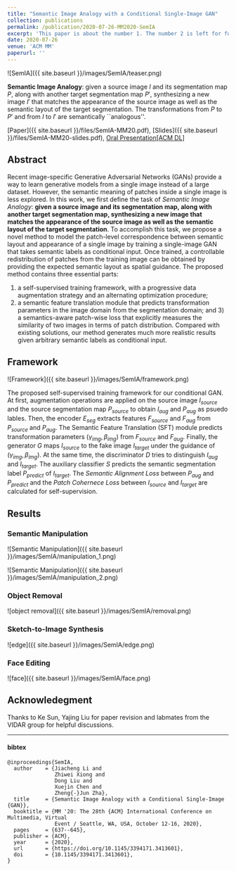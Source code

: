 ```yaml
---
title: "Semantic Image Analogy with a Conditional Single-Image GAN"
collection: publications
permalink: /publication/2020-07-26-MM2020-SemIA
excerpt: 'This paper is about the number 1. The number 2 is left for future work.'
date: 2020-07-26
venue: 'ACM MM'
paperurl: ''
---
```


![SemIA]({{ site.baseurl }}/images/SemIA/teaser.png)


__Semantic Image Analogy__: given a source image $I$ and its segmentation map $P$, along with another
target segmentation map $P'$, synthesizing a new image $I'$ that matches the appearance
of the source image as well as the semantic layout of the target segmentation. The transformations from $P$ to $P'$ and
from $I$ to $I'$ are semantically ``analogous''. 

[Paper]({{ site.baseurl }}/files/SemIA-MM20.pdf), [Slides]({{ site.baseurl }}/files/SemIA-MM20-slides.pdf), [Oral Presentation[ACM DL]](https://dl.acm.org/doi/10.1145/3394171.3413601)

## Abstract

Recent image-specific Generative Adversarial Networks (GANs) provide a way to learn generative models from a single image instead of a large dataset.
However, the semantic meaning of patches inside a single image is less explored. 
In this work, we first define the task of *Semantic Image Analogy*:
__given a source image and its segmentation map, along with another
target segmentation map, synthesizing a new image that matches the appearance
of the source image as well as the semantic layout of the target segmentation__. 
To accomplish this task, we propose a novel method to model the patch-level correspondence between semantic layout 
and appearance of a single image by training a single-image GAN that takes semantic labels as conditional input.
Once trained, a controllable redistribution of patches from the training image can be obtained
by providing the expected semantic layout as spatial guidance. 
The proposed method contains three essential parts: 
1) a self-supervised training framework, with a progressive data augmentation strategy and an alternating optimization procedure; 
2) a semantic feature translation module that predicts transformation parameters in the image domain from the segmentation domain;
and 3) a semantics-aware patch-wise loss that explicitly measures the similarity of two images in terms of patch distribution. 
Compared with existing solutions, our method generates much more realistic results
given arbitrary semantic labels as conditional input. 

## Framework

![Framework]({{ site.baseurl }}/images/SemIA/framework.png)

The proposed self-supervised training framework for our conditional GAN. 
At first, augmentation operations are applied on the source image $I_{source}$ and the source segmentation map $P_{source}$ to obtain $I_{aug}$ and $P_{aug}$ as psuedo lables.
Then, the encoder $E_{seg}$ extracts features $F_{source}$ and $F_{aug}$ from $P_{source}$ and $P_{aug}$.
The Semantic Feature Translation (SFT) module predicts transformation parameters $(\gamma_{img}, \beta_{img})$
from $F_{source}$ and $F_{aug}$.
Finally, the generator $G$ maps $I_{source}$ to the fake image $I_{target}$ under the guidance
of $(\gamma_{img}, \beta_{img})$.
At the same time, the discriminator $D$ tries to distinguish $I_{aug}$ and $I_{target}$.
    The auxiliary classifier $S$ predicts the semantic segmentation label $P_{predict}$ of $I_{target}$.
The *Semantic Alignment Loss* between $P_{aug}$ and $P_{predict}$ and 
the *Patch Cohernece Loss* between $I_{source}$ and $I_{target}$ are calculated for self-supervision.


## Results


### Semantic Manipulation

![Semantic Manipulation]({{ site.baseurl }}/images/SemIA/manipulation_1.png)

![Semantic Manipulation]({{ site.baseurl }}/images/SemIA/manipulation_2.png)


### Object Removal
![object removal]({{ site.baseurl }}/images/SemIA/removal.png)


### Sketch-to-Image Synthesis

![edge]({{ site.baseurl }}/images/SemIA/edge.png)


### Face Editing

![face]({{ site.baseurl }}/images/SemIA/face.png)


## Acknowledegment
Thanks to Ke Sun, Yajing Liu for paper revision and labmates from the VIDAR group for helpful discussions.
 
---

#### bibtex

```
@inproceedings{SemIA,
  author    = {Jiacheng Li and
               Zhiwei Xiong and
               Dong Liu and
               Xuejin Chen and
               Zheng{-}Jun Zha},
  title     = {Semantic Image Analogy with a Conditional Single-Image {GAN}},
  booktitle = {MM '20: The 28th {ACM} International Conference on Multimedia, Virtual
               Event / Seattle, WA, USA, October 12-16, 2020},
  pages     = {637--645},
  publisher = {ACM},
  year      = {2020},
  url       = {https://doi.org/10.1145/3394171.3413601},
  doi       = {10.1145/3394171.3413601},
}
```
